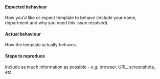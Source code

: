 #### Expected behaviour
How you'd like or expect template to behave (include your name, department and why you need this issue resolved).

#### Actual behaviour
How the template actually behaves.

#### Steps to reproduce
Include as much information as possible - e.g. browser, URL, screenshots, etc.
